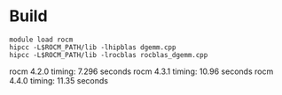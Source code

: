 # Build

```
module load rocm
hipcc -L$ROCM_PATH/lib -lhipblas dgemm.cpp
hipcc -L$ROCM_PATH/lib -lrocblas rocblas_dgemm.cpp
```
rocm 4.2.0 timing: 7.296 seconds
rocm 4.3.1 timing: 10.96 seconds
rocm 4.4.0 timing: 11.35 seconds
